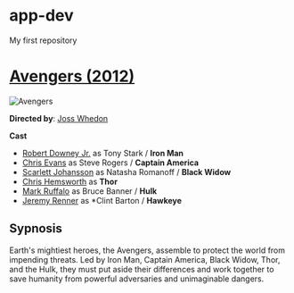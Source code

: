 # app-dev
My first repository
# [Avengers (2012)](https://www.marvel.com/teams-and-groups/avengers)
![Avengers](https://cdn.marvel.com/content/1x/001avn_ons_inl_02_0.jpg)

**Directed by**: [Joss Whedon](https://en.wikipedia.org/wiki/Joss_Whedon)

**Cast**
- [Robert Downey Jr.](https://en.wikipedia.org/wiki/Robert_Downey_Jr.) as Tony Stark / **Iron Man**
- [Chris Evans](https://en.wikipedia.org/wiki/Chris_Evans_(actor)) as Steve Rogers / **Captain America**
- [Scarlett Johansson](https://en.wikipedia.org/wiki/Scarlett_Johansson) as Natasha Romanoff / **Black Widow**
- [Chris Hemsworth](https://en.wikipedia.org/wiki/Chris_Hemsworth) as **Thor**
- [Mark Ruffalo](https://en.wikipedia.org/wiki/Mark_Ruffalo) as Bruce Banner / **Hulk**
- [Jeremy Renner](https://en.wikipedia.org/wiki/Jeremy_Renner) as *Clint Barton / **Hawkeye**

## Sypnosis
Earth's mightiest heroes, the Avengers, assemble to protect the world from impending threats. Led by Iron Man, Captain America, Black Widow, Thor, and the Hulk, they must put aside their differences and work together to save humanity from powerful adversaries and unimaginable dangers.
